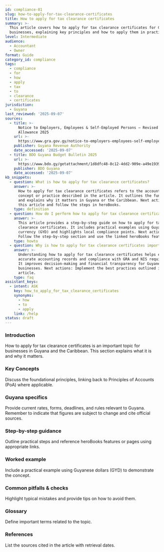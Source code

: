 ```yaml
---
id: compliance-81
slug: how-to-apply-for-tax-clearance-certificates
title: How to apply for tax clearance certificates
summary: >-
  This article covers how to apply for tax clearance certificates for Guyanese
  businesses, explaining key principles and how to apply them in practice.
level: Intermediate
audience:
  - Accountant
  - Owner
format: Guide
category_id: compliance
tags:
  - compliance
  - for
  - how
  - apply
  - tax
  - to
  - clearance
  - certificates
jurisdiction:
  - Guyana
last_reviewed: '2025-09-07'
sources:
  - title: >-
      Notice to Employers, Employees & Self-Employed Persons – Revised Personal
      Allowance 2025
    url: >-
      https://www.gra.gov.gy/notice-to-employers-employees-self-employed-persons-revised-personal-allowance-and-deductions-for-income-tax-2025-copy/
    publisher: Guyana Revenue Authority
    date_accessed: '2025-09-07'
  - title: BDO Guyana Budget Bulletin 2025
    url: >-
      https://www.bdo.gy/getattachment/1d8dfc48-8c12-4dd2-909e-a49e19392cf4/BDO-Guyana-Budget-Bulletin-2025.pdf
    publisher: BDO Guyana
    date_accessed: '2025-09-07'
kb_snippets:
  - question: What is how to apply for tax clearance certificates?
    answer: >-
      How to apply for tax clearance certificates refers to the accounting
      concept or practice described in the article. It outlines the fundamentals
      and explains why it matters in Guyana or the Caribbean. Next actions: Read
      this article and follow the steps in heroBooks.
    type: definition
  - question: How do I perform how to apply for tax clearance certificates in heroBooks?
    answer: >-
      This article provides a step-by-step guide on how to apply for tax
      clearance certificates. It includes practical examples using Guyanese
      currency (GYD) and highlights local compliance points. Next actions:
      Follow the step-by-step section and use the linked heroBooks feature.
    type: howto
  - question: Why is how to apply for tax clearance certificates important?
    answer: >-
      Understanding how to apply for tax clearance certificates helps ensure
      accurate accounting records and compliance with GRA and NIS requirements.
      It improves decision-making and financial transparency for Guyanese
      businesses. Next actions: Implement the best practices outlined in the
      article.
    type: faq
assistant_keys:
  - intent: ASK
    key: how_to_apply_for_tax_clearance_certificates
    synonyms:
      - how
      - to
      - apply
    link: /help
status: draft
---
```


### Introduction
How to apply for tax clearance certificates is an important topic for businesses in Guyana and the Caribbean. This section explains what it is and why it matters.

### Key Concepts
Discuss the foundational principles, linking back to Principles of Accounts (PoA) where applicable.

### Guyana specifics
Provide current rates, forms, deadlines, and rules relevant to Guyana. Remember to indicate that figures are subject to change and cite official sources.

### Step-by-step guidance
Outline practical steps and reference heroBooks features or pages using appropriate links.

### Worked example
Include a practical example using Guyanese dollars (GYD) to demonstrate the concept.

### Common pitfalls & checks
Highlight typical mistakes and provide tips on how to avoid them.

### Glossary
Define important terms related to the topic.

### References
List the sources cited in the article with retrieval dates.
